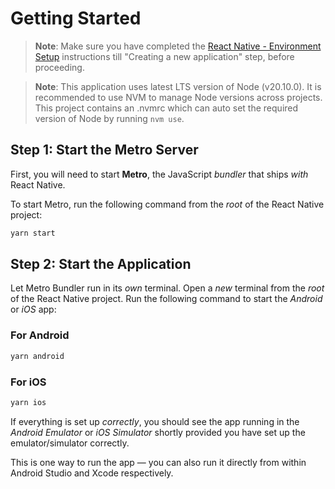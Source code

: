 # Getting Started

>**Note**: Make sure you have completed the [React Native - Environment Setup](https://reactnative.dev/docs/environment-setup) instructions till "Creating a new application" step, before proceeding.

>**Note**: This application uses latest LTS version of Node (v20.10.0). It is recommended to use NVM to manage Node versions across projects. This project contains an .nvmrc which can auto set the required version of Node by running `nvm use`.

## Step 1: Start the Metro Server

First, you will need to start **Metro**, the JavaScript _bundler_ that ships _with_ React Native.

To start Metro, run the following command from the _root_ of the React Native project:

```bash
yarn start
```

## Step 2: Start the Application

Let Metro Bundler run in its _own_ terminal. Open a _new_ terminal from the _root_ of the React Native project. Run the following command to start the _Android_ or _iOS_ app:

### For Android

```bash
yarn android
```

### For iOS

```bash
yarn ios
```

If everything is set up _correctly_, you should see the app running in the _Android Emulator_ or _iOS Simulator_ shortly provided you have set up the emulator/simulator correctly.

This is one way to run the app — you can also run it directly from within Android Studio and Xcode respectively.
